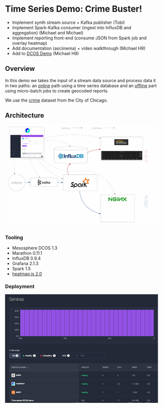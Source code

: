 # Time Series Demo: Crime Buster!

- Implement synth stream source + Kafka publisher (Tobi)
- Implement Spark-Kafka consumer (ingest into InfluxDB and aggregation) (Michael and Michael)
- Implement reporting front-end (consume JSON from Spark job and overlay heatmap)
- Add documentation (asciinema) + video walkthrough (Michael H9)
- Add to [DCOS Demo](http://demo.datacenter-os.info/) (Michael H9)

## Overview

In this demo we takes the input of a stream data source and process data it in two paths: an [online](online/) path using a time series database and an [offline](offline/) part using micro-batch jobs to create geocoded reports.


We use the  [crime](https://data.cityofchicago.org/Public-Safety/Crimes-2001-to-present/ijzp-q8t2) dataset from the City of Chicago.

## Architecture

![Architecture](img/architecture.png)

### Tooling

- Mesosphere DCOS 1.3
- Marathon 0.11.1
- InfluxDB 0.9.4
- Grafana 2.1.3
- Spark 1.5
- [heatmap.js 2.0](http://www.patrick-wied.at/static/heatmapjs/)

### Deployment

![Dcos Dashboard](img/dcos-dashboard.png)